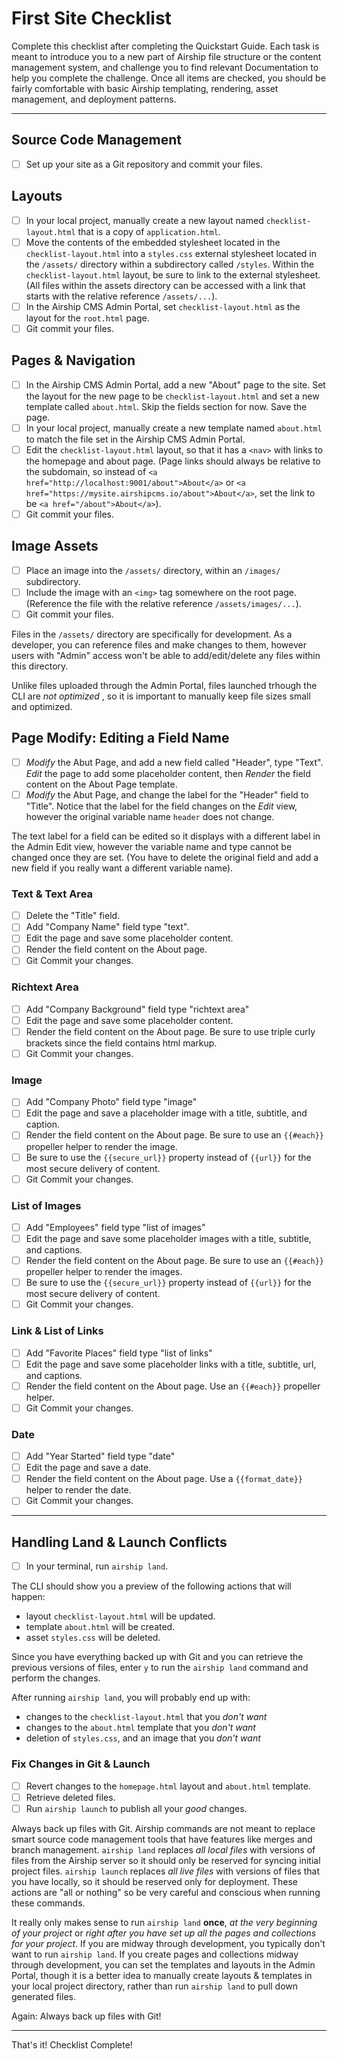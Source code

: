 # First Site Checklist
Complete this checklist after completing the Quickstart Guide. Each task is meant to introduce you to a new part of Airship file structure or the content management system, and challenge you to find relevant Documentation to help you complete the challenge. Once all items are checked, you should be fairly comfortable with basic Airship templating, rendering, asset management, and deployment patterns.

---

## Source Code Management
- [ ] Set up your site as a Git repository and commit your files.

## Layouts
- [ ] In your local project, manually create a new layout named `checklist-layout.html` that is a copy of `application.html`.
- [ ] Move the contents of the embedded stylesheet located in the `checklist-layout.html` into a `styles.css` external stylesheet located in the `/assets/` directory within a subdirectory called `/styles`. Within the `checklist-layout.html` layout, be sure to link to the external stylesheet. (All files within the assets directory can be accessed with a link that starts with the relative reference `/assets/...`).
- [ ] In the Airship CMS Admin Portal, set `checklist-layout.html` as the layout for the `root.html` page.
- [ ] Git commit your files.

## Pages & Navigation
- [ ] In the Airship CMS Admin Portal, add a new "About" page to the site. Set the layout for the new page to be `checklist-layout.html` and set a new template called `about.html`. Skip the fields section for now. Save the page.
- [ ] In your local project, manually create a new template named `about.html` to match the file set in the Airship CMS Admin Portal.
- [ ] Edit the `checklist-layout.html` layout, so that it has a `<nav>` with links to the homepage and about page.  (Page links should always be relative to the subdomain, so instead of `<a href="http://localhost:9001/about">About</a>` or `<a href="https://mysite.airshipcms.io/about">About</a>`, set the link to be  `<a href="/about">About</a>`).
- [ ] Git commit your files.

## Image Assets
- [ ] Place an image into the `/assets/` directory, within an `/images/` subdirectory.
- [ ] Include the image with an `<img>` tag somewhere on the root page. (Reference the file with the relative reference `/assets/images/...`).
- [ ] Git commit your files.

Files in the `/assets/` directory are specifically for development. As a developer, you can reference files and make changes to them, however users with "Admin" access won't be able to add/edit/delete any files within this directory.

Unlike files uploaded through the Admin Portal, files launched trhough the CLI  are _not optimized_ , so it is important to manually keep file sizes small and optimized.

## Page Modify: Editing a Field Name
- [ ] _Modify_ the Abut Page, and add a new field called "Header", type "Text". _Edit_ the page to add some placeholder content, then _Render_ the field content on the About Page template.
- [ ] _Modify_ the Abut Page, and change the label for the "Header" field to "Title". Notice that the label for the field changes on the _Edit_ view, however the original variable name `header` does not change.

The text label for a field can be edited so it displays with a different label in the Admin Edit view, however the variable name and type cannot be changed once they are set. (You have to delete the original field and add a new field if you really want a different variable name).

### Text & Text Area
- [ ] Delete the "Title" field.
- [ ] Add "Company Name" field type "text".
- [ ] Edit the page and save some placeholder content.
- [ ] Render the field content on the About page.
- [ ] Git Commit your changes.

### Richtext Area
- [ ] Add "Company Background" field type "richtext area"
- [ ] Edit the page and save some placeholder content.
- [ ] Render the field content on the About page. Be sure to use triple curly brackets since the field contains html markup.
- [ ] Git Commit your changes.

### Image
- [ ] Add "Company Photo" field type "image"
- [ ] Edit the page and save a placeholder image with a title, subtitle, and caption.
- [ ] Render the field content on the About page. Be sure to use an `{{#each}}` propeller helper to render the image.
- [ ] Be sure to use the `{{secure_url}}` property instead of `{{url}}` for the most secure delivery of content.
- [ ] Git Commit your changes.

### List of Images
- [ ] Add "Employees" field type "list of images"
- [ ] Edit the page and save some placeholder images with a title, subtitle, and captions.
- [ ] Render the field content on the About page. Be sure to use an `{{#each}}` propeller helper to render the images.
- [ ] Be sure to use the `{{secure_url}}` property instead of `{{url}}` for the most secure delivery of content.
- [ ] Git Commit your changes.

### Link & List of Links
- [ ] Add "Favorite Places" field type "list of links"
- [ ] Edit the page and save some placeholder links with a title, subtitle, url, and captions.
- [ ] Render the field content on the About page. Use an `{{#each}}` propeller helper.
- [ ] Git Commit your changes.

### Date
- [ ] Add "Year Started" field type "date"
- [ ] Edit the page and save a date.
- [ ] Render the field content on the About page. Use a `{{format_date}}` helper to render the date.
- [ ] Git Commit your changes.

---

## Handling Land & Launch Conflicts

- [ ] In your terminal, run `airship land`.

The CLI should show you a preview of the following actions that will happen:
- layout `checklist-layout.html` will be updated.
- template `about.html` will be created.
- asset `styles.css` will be deleted.
 
Since you have everything backed up with Git and you can retrieve the previous versions of files, enter `y` to run the `airship land` command and perform the changes.

After running `airship land`, you will probably end up with:
- changes to the `checklist-layout.html` that you _don't want_
- changes to the `about.html` template that you _don't want_
- deletion of `styles.css`, and an image that you _don't want_

### Fix Changes in Git & Launch
- [ ] Revert changes to the `homepage.html` layout and `about.html` template.
- [ ] Retrieve deleted files.
- [ ] Run `airship launch` to publish all your _good_ changes.

Always back up files with Git. Airship commands are not meant to replace smart source code management tools that have features like merges and branch management. `airship land` replaces _all local files_ with versions of files from the Airship server so it should only be reserved for syncing initial project files. `airship launch` replaces _all live files_ with versions of files that you have locally, so it should be reserved only for deployment. These actions are "all or nothing" so be very careful and conscious when running these commands.

It really only makes sense to run `airship land` **once**, _at the very beginning of your project_ or _right after you have set up all the pages and collections for your project_. If you are midway through development, you typically don't want to run `airship land`. If you create pages and collections midway through development, you can set the templates and layouts in the Admin Portal, though it is a better idea to manually create layouts & templates in your local project directory, rather than run `airship land` to pull down generated files.

Again: Always back up files with Git!

---

That's it! Checklist Complete!
